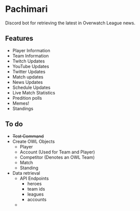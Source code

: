 # Pachimari
Discord bot for retrieving the latest in Overwatch League news.

## Features 
* Player Information 
* Team Information
* Twitch Updates
* YouTube Updates
* Twitter Updates
* Match updates
* News Updates
* Schedule Updates
* Live Match Statistics
* Predition polls
* Memes!
* Standings


## To do
* ~~Test Command~~
* Create OWL Objects
  * Player
  * Account (Used for Team and Player)
  * Competitor (Denotes an OWL Team)
  * Match 
  * Standing
* Data retrieval
  * API Endpoints
    * heroes
    * team ids
    * leagues
    * accounts
  * 